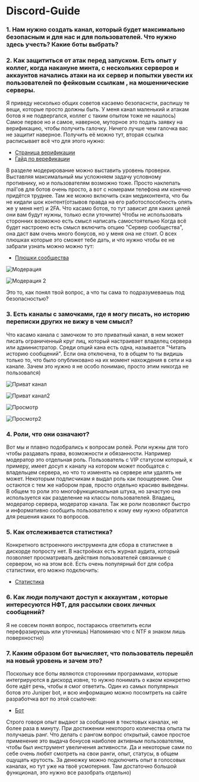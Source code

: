 # Discord-Guide

### 1. Нам нужно создать канал, который будет максимально безопасным и для нас и для пользователей. Что нужно здесь учесть? Какие боты выбрать?
###  2. Как защититься от атак перед запуском. Есть опыт у коллег, когда накануне минта, с нескольких серверов и аккаунтов начались атаки на их сервер и попытки увести их пользователей по фейковым ссылкам , на мошеннические серверы.

Я приведу несколько общих советов касаемо безопаснсти, распишу те вещи, которые просто должны быть. У меня канал маленький и атакам ботов я не подвергался, коллег с таким опытом тоже не нашлось)
Самое первое но и самое, наверное, муторное это подать заявку на верификацию, чтобы получить галочку. Ничего лучше чем галочка вас не защитит наверное. Получить её можно тут, вторая ссылка расписывает всё
что для этого нужно:
- [Страница верификации](https://discord.com/verification)
- [Гайд по верефикации](https://support.discord.com/hc/ru/articles/360001107231)

В разделе модерирование можно выставить уровень проверки. Выставляя максимальный мы усложняем задачу условному противнику, но и пользователям возможно тоже. Просто наклепать mail'ов для ботов очень просто,
а вот с номерами телефона им конечно придётся труднее. Там же можно включить скан медиконтента, что бы не кидали шок контент(отзывов правда на его работоспособность опять же у меня нет)  и 2FA. Что касамо
ботов, то тут зависит для каких целей они вам будут нужны, только если уточните) Чтобы не использовать сторонних возможно есть смысл написать самостоятельно
Когда всё будет настроено есть смысл включить опцию "Сервер сообщества", она даст вам очень много бонусов, но у меня она не стоит. О всех плюшках которые это сможет тебе дать, и что нужно чтобы ее не забрали
узнать можно можно тут:

- [Плюшки сообщества](https://support.discord.com/hc/ru/articles/360047132851)

![Модерация](https://user-images.githubusercontent.com/94929201/143089012-8e5aaacc-a3a4-46f2-ada5-5bd6a6acb1f8.png)

![Модерация 2](https://user-images.githubusercontent.com/94929201/143089044-c6c96a3d-4660-4b0d-9fe7-7dd9c1dc23e8.png)

 


Это то, как понял твой вопрос, а что ты сама то подразумеваешь под безопасностью?


### 3. Есть каналы с замочками, где я могу писать, но историю переписки других не вижу в чем смысл?


Что касамо канала с замочком то это приватный канал, в нем может писать ограниченный круг лиц, который настраивает владелец сервера или администратор. Среди опций кана есть одна, называется 
"Читать историю сообщений". Если она отключена, то в общем то ты видишь только то, что было опубликовано на их момент нахождения в сети и на канале. 
 Зачем это нужно я не особо понимаю, просто этим никогда не пользовался)

![Приват канал](https://user-images.githubusercontent.com/94929201/143089286-25162f72-c523-420a-875f-8653a1491163.png)

![Приват канал2](https://user-images.githubusercontent.com/94929201/143089306-cfed3ed1-2c5b-42e5-a080-086893408408.png)

![Просмотр](https://user-images.githubusercontent.com/94929201/143089428-a1b2b40c-387c-40c4-ac5b-355fc15f2259.png)

![Просмотр2](https://user-images.githubusercontent.com/94929201/143089443-aa0f7a36-d222-4e0a-ba8f-ff7b9b8b2ad4.png)


### 4. Роли, что они означают?

Вот мы и плавно подобрались к вопросам ролей. Роли нужны для того чтобы раздавать права, возможности и обязанности. Например модератор это отдельная роль. Пользователь с VIP статусом который,
к примеру, имеет досуп к каналу на котором может пообщатся с владельцем сервера, но что то изменять на сервере или удалять не может. Некоторым подписчикам я выдал роль как поощерение. Они остаются с тем
же набором прав, просто отдельно красиво выведены. В общем то роли это многофункциональная штука, но зачастую она используется как разделение на классы пользователей. Владаец, модератор сервера, модератор 
канала. Так же роли позволяют быстро и информативно сообщить пользователю к кому ему нужно обратится для решения каких то вопросов. 

### 5. Как отслеживается статистика?

Конкретного встроенного инструмента для сбора в статистике в дискорде попросту нет. В настроёках есть журнал аудита, который позволяет просматривать действия пользователей связанные с сервером,
но на этом всё. Есть очень популярный бот для собра статистики, его можно подключить:

- [Статистика](https://serverstatsbot.com)

### 6. Как люди получают доступ к аккаунтам , которые интересуются НФТ, для рассылки своих личных сообщений?

Я не совсем понял вопрос, постараюсь ответитить если перефразируешь или уточнишь) Напоминаю что с NTF я знаком лишь поверхностно)

### 7. Каким образом бот вычисляет, что пользователь перешёл на новый уровень и зачем это?

Поскольку все боты являются сторонними программами, которые интегрируются в дискорд извне, то нужно понимать о каком конкретно боте идёт речь, чтобы я смог ответить. 
Один из самых популярных ботов это Juniper bot, и всю информацию можно посомтреть на сайте разработчка вот по этой ссылочке:

- [Бот](https://docs.juniper.bot/features/ranking/experience/)

Строго говоря опыт выдают за сообщения в текстовых каналах, не более раза в минуту. При достижении некоторого количества опыта ты получаешь ранг. Что делать с рангом вопрос открытый, самое простое применение
это выдача бонусов наиболее активным пользователям, чтобы был инструмент увеличения активности. Да и некоторые сами по себе очень любят смотреть на свои ранги, опыт, статусы, в общем ощущать крутость.
За денюжку можно подключить опыт в голосовых каналах, но тут уже на твоё усмотерния. Там достаточно большой функционал, это нужно все разобрать отдельно)
